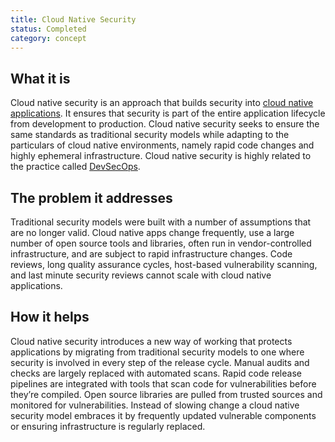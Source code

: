 ```yaml
---
title: Cloud Native Security
status: Completed
category: concept
---
```


## What it is

Cloud native security is an approach that builds security into [cloud native applications](https://github.com/cncf/glossary/blob/main/definitions/cloud_native_apps.md). It ensures that security is part of the entire application lifecycle from development to production. Cloud native security seeks to ensure the same standards as traditional security models while adapting to the particulars of cloud native environments, namely rapid code changes and highly ephemeral infrastructure. Cloud native security is highly related to the practice called [DevSecOps](https://github.com/cncf/glossary/blob/main/definitions/devsecops.md).

## The problem it addresses

Traditional security models were built with a number of assumptions that are no longer valid. Cloud native apps change frequently, use a large number of open source tools and libraries, often run in vendor-controlled infrastructure, and are subject to rapid infrastructure changes. Code reviews, long quality assurance cycles, host-based vulnerability scanning, and last minute security reviews cannot scale with cloud native applications.

## How it helps

Cloud native security introduces a new way of working that protects applications by migrating from traditional security models to one where security is involved in every step of the release cycle. Manual audits and checks are largely replaced with automated scans. Rapid code release pipelines are integrated with tools that scan code for vulnerabilities before they’re compiled. Open source libraries are pulled from trusted sources and monitored for vulnerabilities. Instead of slowing change a cloud native security model embraces it by frequently updated vulnerable components or ensuring infrastructure is regularly replaced.
